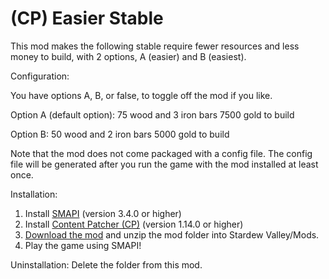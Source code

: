 # (CP) Easier Stable
This mod makes the following stable require fewer resources and less money to build, with 2 options, A (easier) and B (easiest).

Configuration:

You have options A, B, or false, to toggle off the mod if you like.

Option A (default option):
75 wood and 3 iron bars
7500 gold to build

Option B:
50 wood and 2 iron bars
5000 gold to build

Note that the mod does not come packaged with a config file. The config file will be generated after you run the game with the mod installed at least once. 

Installation:
1. Install <a href="https://smapi.io/">SMAPI</a> (version 3.4.0 or higher)
2. Install <a href="https://www.nexusmods.com/stardewvalley/mods/1915">Content Patcher (CP)</a> (version 1.14.0 or higher)
3. <a href="https://github.com/LenneDalben/StardewValleyModsGPL/releases/">Download the mod</a> and unzip the mod folder into Stardew Valley/Mods.
4. Play the game using SMAPI!

Uninstallation:
Delete the folder from this mod.